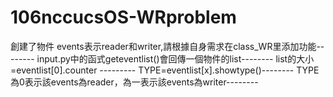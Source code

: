 # 106nccucsOS-WRproblem 
創建了物件 events表示reader和writer,請根據自身需求在class_WR里添加功能--------
input.py中的函式geteventlist()會回傳一個物件的list--------
list的大小=eventlist[0].counter ---------
TYPE=eventlist[x].showtype()--------
TYPE為0表示該events為reader，為一表示該events為writer--------
